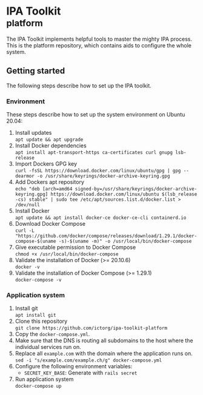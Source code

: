 # IPA Toolkit <br> <small>platform</small>

The IPA Toolkit implements helpful tools to master the mighty IPA process. This is the platform repository, which contains aids to configure the whole system.

## Getting started
The following steps describe how to set up the IPA toolkit.

### Environment
These steps describe how to set up the system environment on Ubuntu 20.04:

1. Install updates <br> `apt update && apt upgrade`
1. Install Docker dependencies <br> `apt install apt-transport-https ca-certificates curl gnupg lsb-release`
1. Import Dockers GPG key <br> `curl -fsSL https://download.docker.com/linux/ubuntu/gpg | gpg --dearmor -o /usr/share/keyrings/docker-archive-keyring.gpg`
1. Add Dockers apt repository <br> `echo "deb [arch=amd64 signed-by=/usr/share/keyrings/docker-archive-keyring.gpg] https://download.docker.com/linux/ubuntu $(lsb_release -cs) stable" | sudo tee /etc/apt/sources.list.d/docker.list > /dev/null`
1. Install Docker <br> `apt update && apt install docker-ce docker-ce-cli containerd.io`
1. Download Docker Compose <br> `curl -L "https://github.com/docker/compose/releases/download/1.29.1/docker-compose-$(uname -s)-$(uname -m)" -o /usr/local/bin/docker-compose`
1. Give executable permission to Docker Compose <br> `chmod +x /usr/local/bin/docker-compose`
1. Validate the installation of Docker (>= 20.10.6) <br> `docker -v`
1. Validate the installation of Docker Compose (>= 1.29.1) <br> `docker-compose -v`

### Application system
1. Install git <br> `apt install git`
1. Clone this repository <br> `git clone https://github.com/ictorg/ipa-toolkit-platform`
1. Copy the `docker-compose.yml`.
1. Make sure that the DNS is routing all subdomains to the host where the individual services run on.
1. Replace all `example.com` with the domain where the application runs on. <br> `sed -i "s/example.com/example.ch/g" docker-compose.yml`
1. Configure the following environment variables:
   - `SECRET_KEY_BASE`: Generate with `rails secret`
1. Run application system <br> `docker-compose up`